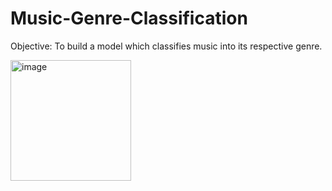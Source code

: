 # Music-Genre-Classification

Objective: To build a model which classifies music into its respective genre.

<img width="193" alt="image" src="https://user-images.githubusercontent.com/97143576/191598021-747524c7-3cfb-4851-8682-d4452755dfa6.png">
